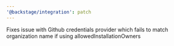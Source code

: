 ```yaml
---
'@backstage/integration': patch
---
```


Fixes issue with Github credentials provider which fails to match organization name if using allowedInstallationOwners
